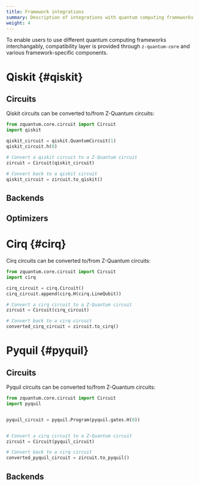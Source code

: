 ```yaml
---
title: Framework integrations 
summary: Description of integrations with quantum computing frameworks.
weight: 4
---
```


To enable users to use different quantum computing frameworks interchangably, compatibility layer is provided through `z-quantum-core` and various framework-specific components.

# Qiskit {#qiskit}

## Circuits

Qiskit circuits can be converted to/from Z-Quantum circuits:
```python
from zquantum.core.circuit import Circuit
import qiskit

qiskit_circuit = qiskit.QuantumCircuit(1)
qiskit_circuit.h(0)

# Convert a qiskit circuit to a Z-Quantum circuit
zircuit = Circuit(qiskit_circuit)

# Convert back to a qiskit circuit
qiskit_circuit = zircuit.to_qiskit()
```

## Backends

## Optimizers

# Cirq {#cirq}

Cirq circuits can be converted to/from Z-Quantum circuits:
```python
from zquantum.core.circuit import Circuit
import cirq

cirq_circuit = cirq.Circuit()
cirq_circuit.append(cirq.H(cirq.LineQubit))

# Convert a cirq circuit to a Z-Quantum circuit
zircuit = Circuit(cirq_circuit)

# Convert back to a cirq circuit
converted_cirq_circuit = zircuit.to_cirq()
```

# Pyquil {#pyquil}

## Circuits

Pyquil circuits can be converted to/from Z-Quantum circuits:
```python
from zquantum.core.circuit import Circuit
import pyquil


pyquil_circuit = pyquil.Program(pyquil.gates.H(0))


# Convert a cirq circuit to a Z-Quantum circuit
zircuit = Circuit(pyquil_circuit)

# Convert back to a cirq circuit
converted_pyquil_circuit = zircuit.to_pyquil()
```
## Backends
